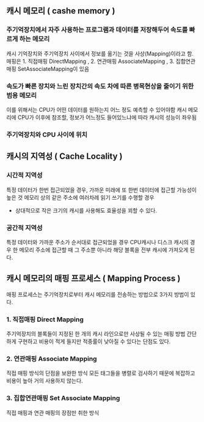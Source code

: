 ## 캐시 메모리 ( cashe memory ) 
### 주기억장치에서 자주 사용하는 프로그램과 데이터를 저장해두어 속도를 빠르게 하는 메모리
캐시 기억장치와 주기억장치 사이에서 정보를 옮기는 것을 사상(Mapping)이라고 함.
매핑은 1. 직접매핑 DirectMapping , 2. 연관매핑 AssociateMapping , 3. 집합연관매핑 SetAssociateMapping이 있음

### 속도가 빠른 장치와 느린 장치간의 속도 차에 따른 병목현상을 줄이기 위한 범용 메모리
이를 위해서는 CPU가 어떤 데이터를 원하는지 어느 정도 예측할 수 있어야함
캐시 메모리에 CPU가 이후에 참조할, 정보가 어느정도 들어있느냐에 따라 캐시의 성능이 좌우됨

### 주기억장치와 CPU 사이에 위치

## 캐시의 지역성 ( Cache Locality )
### 시간적 지역성
특정 데이터가 한번 접근되었을 경우, 가까운 미래에 또 한번 데이터에 접근할 가능성이 높은 것
메모리 상의 같은 주소에 여러차례 읽기 쓰기를 수행할 경우
 - 상대적으로 작은 크기의 캐시를 사용해도 효율성을 꾀할 수 있다.

### 공간적 지역성
특정 데이터와 가까운 주소가 순서대로 접근되었을 경우
CPU캐시나 디스크 캐시의 경우 한 메모리 주소에 접근할 때 그 주소뿐 아니라 해당 블록을 전부 캐시에 가져오게 된다.

## 캐시 메모리의 매핑 프로세스 ( Mapping Process ) 
매핑 프로세스는 주기억장치로부터 캐시 메모리를 전송하는 방법으로 3가지 방법이 있다.
### 1. 직접매핑 Direct Mapping
주기억장치의 블록들이 지정된 한 개의 캐시 라인으로만 사상될 수 있는 매핑 방법
간단하게 구현하고 비용이 적게 들지만 적중률이 낮아질 수 있다는 단점도 있다.
### 2. 연관매핑 Associate Mapping 
직접 매핑 방식의 단점을 보완한 방식
모든 태그들을 병렬로 검사하기 때문에 복잡하고 비용이 높아 거의 사용하지 않는다.
### 3. 집합연관매핑 Set Associate Mapping
직접 매핑과 연관 매핑의 장점만 취한 방식
